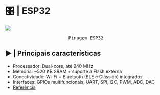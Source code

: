 # 🎛️ | ESP32

<kbd>
  <img src = "img/esp32.jpg">
</p>
  <p align = center>
    Pinagem ESP32
  </p>
</kbd>

## ▶️ | Principais características

- Processador: Dual-core, até 240 MHz
- Memória: ~520 KB SRAM + suporte a Flash externa
- Conectividade: Wi-Fi + Bluetooth (BLE e Clássico) integrados
- Interfaces: GPIOs multifuncionais, UART, SPI, I2C, PWM, ADC, DAC
- [Referência](https://es.wikipedia.org/wiki/ESP32)

